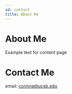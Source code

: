 ```yaml
---
id: contact
title: About Me
---
```


# About Me

Example text for content page

# Contact Me

email: corinna@ucsb.edu